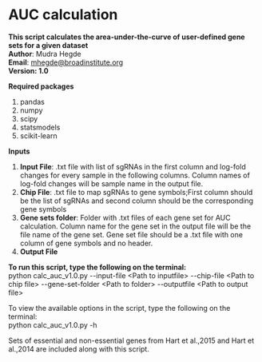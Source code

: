 # AUC calculation
<b>This script calculates the area-under-the-curve of user-defined gene sets for a given dataset </b>  
<b>Author</b>: Mudra Hegde  
<b>Email</b>: mhegde@broadinstitute.org  
<b>Version: 1.0 </b>  
  
<b>Required packages</b>
1. pandas
2. numpy
3. scipy
4. statsmodels
5. scikit-learn
  
<b>Inputs</b>
1. <b>Input File</b>: .txt file with list of sgRNAs in the first column and log-fold changes for every sample in the following columns. Column names of log-fold changes will be sample name in the output file. 
2. <b>Chip File</b>: .txt file to map sgRNAs to gene symbols;First column should be the list of sgRNAs and second column should be the corresponding gene symbols
3. <b>Gene sets folder</b>: Folder with .txt files of each gene set for AUC calculation. Column name for the gene set in the output file will be the file name of the gene set. Gene set file should be a .txt file with one column of gene symbols and no header.
4. <b>Output File</b>
  
<b>To run this script, type the following on the terminal:</b>  
python calc_auc_v1.0.py --input-file \<Path to inputfile\> --chip-file \<Path to chip file\> --gene-set-folder \<Path to folder\> --outputfile \<Path to output file\>  
    
To view the available options in the script, type the following on the terminal:  
python calc_auc_v1.0.py -h 

Sets of essential and non-essential genes from Hart et al.,2015 and Hart et al.,2014 are included along with this script.  


  

